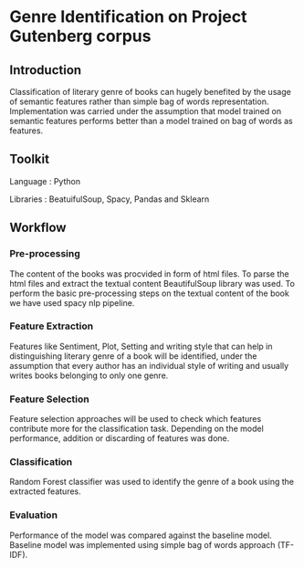 # Genre Identification on Project Gutenberg corpus
## Introduction

Classification of literary genre of books can hugely benefited by the usage of semantic features rather than
simple bag of words representation. Implementation was carried under the  assumption that
model trained on semantic features performs better than a model trained on bag of words as features.

## Toolkit
Language   : Python

Libraries  : BeatuifulSoup, Spacy, Pandas and Sklearn

## Workflow

### Pre-processing
The content of the books was procvided in form of html files. To parse the html files and extract the textual content 
BeautifulSoup library was used. To perform the basic pre-processing steps on the textual content of the book 
we have used spacy nlp pipeline.

### Feature Extraction

Features like Sentiment, Plot, Setting and writing style that can help in distinguishing literary genre
of a book will be identified, under the assumption that every author has an individual style of writing
and usually writes books belonging to only one genre.

### Feature Selection

Feature selection approaches will be used to check which features contribute more for the classification
task. Depending on the model performance, addition or discarding of features was  done.

### Classification

Random Forest classifier was used to identify the genre of a book using the extracted features.

### Evaluation

Performance of the model was compared against the baseline model. Baseline model was implemented
using simple bag of words approach (TF-IDF).


